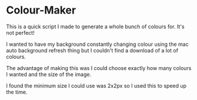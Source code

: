 # Colour-Maker
This is a quick script I made to generate a whole bunch of colours for. It's not perfect!

I wanted to have my background constantly changing colour using the mac auto background
refresh thing but I couldn't find a download of a lot of colours.

The advantage of making this was I could choose exactly how many colours I 
wanted and the size of the image.

I found the minimum size I could use was 2x2px so I used this to speed up the
time.
